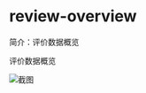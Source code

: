 # review-overview

简介：评价数据概览

评价数据概览

![截图](https://unpkg.com/@icedesign/review-overview-block/screenshot.png)
